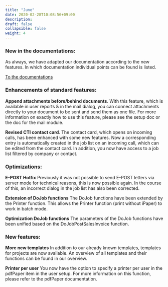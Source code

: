 ```yaml
---
title: "June"
date: 2020-02-28T10:08:56+09:00
description: 
draft: false
collapsible: false
weight: 4
---
```

### New in the documentations:

As always, we have adapted our documentation according to the new features. In which documentation individual points can be found is listed.

[To the documentations](/en-en/connectornav/)

### Enhancements of standard features:

**Append attachments before/behind documents**.
With this feature, which is available in user reports & in the mail dialog, you can connect attachments directly to your document to be sent and send them as one file.
For more information on exactly how to use this feature, please see the setup doc or the doc for the mail module.

**Revised CTI contact card**.
The contact card, which opens on incoming calls, has been enhanced with some new features. Now a corresponding entry is automatically created in the job list on an incoming call, which can be edited from the contact card. In addition, you now have access to a job list filtered by company or contact.

### Optimizations:

**E-POST Hotfix**
Previously it was not possible to send E-POST letters via server mode for technical reasons, this is now possible again. In the course of this, an incorrect dialog in the job list has also been corrected.

**Extension of DoJob functions**
The DoJob functions have been extended by the Printer function. This allows the Printer function (print without iPaper) to work in batch mode.

**Optimization DoJob functions**
The parameters of the DoJob functions have been unified based on the DoJobPostSalesInvoice function.

### New features:

**More new templates**
In addition to our already known templates, templates for projects are now available.
An overview of all templates and their functions can be found in our overview.

**Printer per user**
You now have the option to specify a printer per user in the pdfPaper item in the user setup.
For more information on this function, please refer to the pdfPaper documentation.